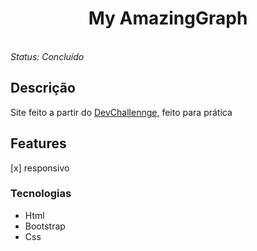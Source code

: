 <h1 align="center">My AmazingGraph</h1>

<br>
<i>Status: Concluído</i>

## Descrição

<p> Site feito a partir do <a href="https://devchallenge.com.br/detail/5ec9a7fc10e94a38493d3910">DevChallennge,</a> feito para prática</p>

## Features

[x] responsivo

### Tecnologias

- Html
- Bootstrap
- Css